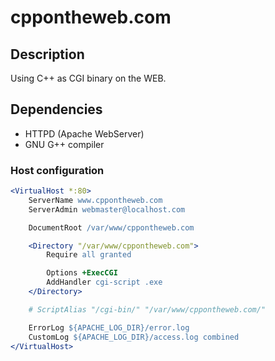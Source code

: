 # cppontheweb.com

## Description

Using C++ as CGI binary on the WEB.

## Dependencies

- HTTPD (Apache WebServer)
- GNU G++ compiler

### Host configuration

```apache
<VirtualHost *:80>
    ServerName www.cppontheweb.com
    ServerAdmin webmaster@localhost.com

    DocumentRoot /var/www/cppontheweb.com

    <Directory "/var/www/cppontheweb.com">
        Require all granted

        Options +ExecCGI
        AddHandler cgi-script .exe
    </Directory>

    # ScriptAlias "/cgi-bin/" "/var/www/cppontheweb.com/"

    ErrorLog ${APACHE_LOG_DIR}/error.log
    CustomLog ${APACHE_LOG_DIR}/access.log combined
</VirtualHost>
```